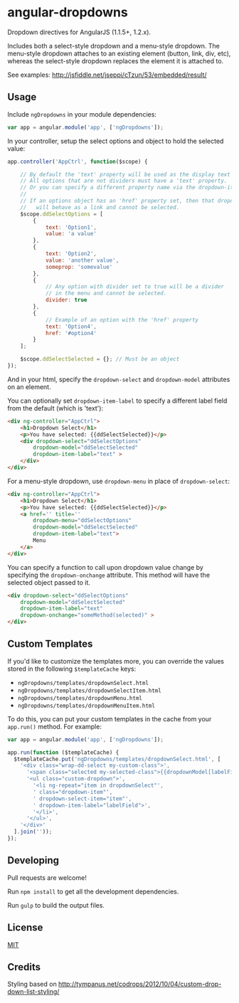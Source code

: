 # angular-dropdowns

Dropdown directives for AngularJS (1.1.5+, 1.2.x).

Includes both a select-style dropdown and a menu-style dropdown.  The menu-style dropdown attaches to an existing element (button, link, div, etc), whereas the select-style dropdown replaces the element it is attached to.

See examples: http://jsfiddle.net/jseppi/cTzun/53/embedded/result/

## Usage

Include `ngDropdowns` in your module dependencies:

```js
var app = angular.module('app', ['ngDropdowns']);
```

In your controller, setup the select options and object to hold the selected value:

```js
app.controller('AppCtrl', function($scope) {

    // By default the 'text' property will be used as the display text in the dropdown entry.
    // All options that are not dividers must have a 'text' property.
    // Or you can specify a different property name via the dropdown-item-label attribute.
    //
    // If an options object has an 'href' property set, then that dropdown entry
    //   will behave as a link and cannot be selected.
    $scope.ddSelectOptions = [
        {
            text: 'Option1',
            value: 'a value'
        },
        {
            text: 'Option2',
            value: 'another value',
            someprop: 'somevalue'
        },
        {
            // Any option with divider set to true will be a divider
            // in the menu and cannot be selected.
            divider: true
        },
        {
            // Example of an option with the 'href' property
            text: 'Option4',
            href: '#option4'
        }
    ];

    $scope.ddSelectSelected = {}; // Must be an object
});
```

And in your html, specify the `dropdown-select` and `dropdown-model` attributes on an element.

You can optionally set `dropdown-item-label` to specify a different label field from the default (which is 'text'):

```html
<div ng-controller="AppCtrl">
    <h1>Dropdown Select</h1>
    <p>You have selected: {{ddSelectSelected}}</p>
    <div dropdown-select="ddSelectOptions"
        dropdown-model="ddSelectSelected"
        dropdown-item-label="text" >
    </div>
</div>
```

For a menu-style dropdown, use `dropdown-menu` in place of `dropdown-select`:

```html
<div ng-controller="AppCtrl">
    <h1>Dropdown Select</h1>
    <p>You have selected: {{ddSelectSelected}}</p>
    <a href='' title=''
        dropdown-menu="ddSelectOptions"
        dropdown-model="ddSelectSelected"
        dropdown-item-label="text">
        Menu
    </a>
</div>
```

You can specify a function to call upon dropdown value change by specifying the `dropdown-onchange` attribute. This method will have the selected object passed to it.

```html
<div dropdown-select="ddSelectOptions"
    dropdown-model="ddSelectSelected"
    dropdown-item-label="text"
    dropdown-onchange="someMethod(selected)" >
</div>
```

## Custom Templates

If you'd like to customize the templates more, you can override the values stored in the following `$templateCache` keys:

  * `ngDropdowns/templates/dropdownSelect.html`
  * `ngDropdowns/templates/dropdownSelectItem.html`
  * `ngDropdowns/templates/dropdownMenu.html`
  * `ngDropdowns/templates/dropdownMenuItem.html`

To do this, you can put your custom templates in the cache from your `app.run()` method. For example:

```js
var app = angular.module('app', ['ngDropdowns']);

app.run(function ($templateCache) {
  $templateCache.put('ngDropdowns/templates/dropdownSelect.html', [
    '<div class="wrap-dd-select my-custom-class">',
      '<span class="selected my-selected-class">{{dropdownModel[labelField]}}</span>',
      '<ul class="custom-dropdown">',
        '<li ng-repeat="item in dropdownSelect"',
        ' class="dropdown-item"',
        ' dropdown-select-item="item"',
        ' dropdown-item-label="labelField">',
        '</li>',
      '</ul>',
    '</div>'
  ].join(''));
});

```

## Developing

Pull requests are welcome!

Run `npm install` to get all the development dependencies.

Run `gulp` to build the output files.

## License

[MIT](http://jseppi.mit-license.org/license.html)

## Credits

Styling based on http://tympanus.net/codrops/2012/10/04/custom-drop-down-list-styling/
